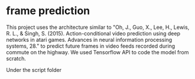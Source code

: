 # frame prediction

This project uses the architecture similar to "Oh, J., Guo, X., Lee, H., Lewis, R. L., & Singh, S. (2015). Action-conditional video prediction using deep networks in atari games. Advances in neural information processing systems, 28." to predict future frames in video feeds recorded during commute on the highway. We used Tensorflow API to code the model from scratch. 

Under the script folder
